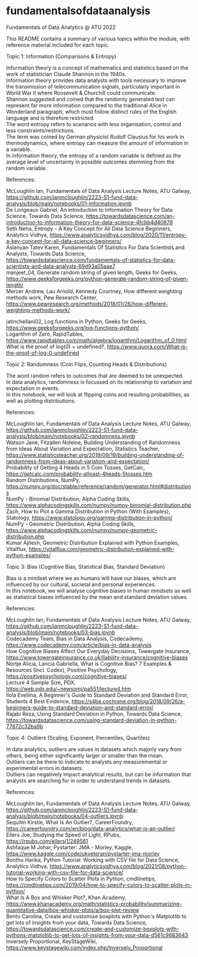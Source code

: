 # fundamentalsofdataanalysis
Fundamentals of Data Analytics @ ATU 2022

This README contains a summary of various topics within the module, with reference material included for each topic.

Topic 1: Information (Comparisons & Entropy)  

Information theory is a concept of mathematics and statistics based on the work of statistician Claude Shannon in the 1940s.  
Information theory provides data analysts with tools necessary to improve the transmission of telecommunication signals, particularly important in World War II where Roosevelt & Churchill could communicate.  
Shannon suggested and coined that the randomly generated text can represent far more information compared to the traditional Alice in Wonderland paragraph, which must follow distinct rules of the English language and is therefore restricted.    
The word entropy refers to scenarios with less organisation, control and less constraints/restrictions.  
The term was coined by German physicist Rudolf Clausius for his work in thermodynamics, where entropy can measure the amount of information in a variable.  
In information theory, the entropy of a random variable is defined as the average level of uncertainty in possible outcomes stemming from the random variable.  

References:  

McLoughlin Ian, Fundamentals of Data Analysis Lecture Notes, ATU Galway, https://github.com/ianmcloughlin/2223-S1-fund-data-analysis/blob/main/notebooks/01-information.ipynb  
De Longeaux Gabriel, An introduction to Information Theory for Data Science, Towards Data Science, https://towardsdatascience.com/an-introduction-to-information-theory-for-data-science-4fcbb4d40878  
Seth Neha, Entropy - A Key Concept for All Data Science Beginners, Analytics Vidhya, https://www.analyticsvidhya.com/blog/2020/11/entropy-a-key-concept-for-all-data-science-beginners/  
Aslanyan Tatev Karen, Fundamentals Of Statistics For Data Scientists and Analysts, Towards Data Science, https://towardsdatascience.com/fundamentals-of-statistics-for-data-scientists-and-data-analysts-69d93a05aae7  
manjeet_04, Generate random string of given length, Geeks for Geeks, https://www.geeksforgeeks.org/python-generate-random-string-of-given-length/  
Mercer Andrew, Lau Arnold, Kennedy Courtney, How different weighting methods work, Pew Research Center, https://www.pewresearch.org/methods/2018/01/26/how-different-weighting-methods-work/  

jatinchellani02, Log functions in Python, Geeks for Geeks, https://www.geeksforgeeks.org/log-functions-python/  
Logarithm of Zero, RapidTables, https://www.rapidtables.com/math/algebra/logarithm/Logarithm_of_0.html  
What is the proof of log(0) = undefined?, https://www.quora.com/What-is-the-proof-of-log-0-undefined  

Topic 2: Randomness (Coin Flips, Counting Heads & Distributions)  

The word random refers to outcomes that are deemed to be unexpected.  
In data analytics, randomness is focussed on its relationship to variation and expectation in events.  
In this notebook, we will look at flipping coins and resulting probabilities, as well as plotting distributions.  

References:  

McLoughlin Ian, Fundamentals of Data Analysis Lecture Notes, ATU Galway, https://github.com/ianmcloughlin/2223-S1-fund-data-analysis/blob/main/notebooks/02-randomness.ipynb  
Watson Jane, Fitzallen Noleine, Building Understanding of Randomness from Ideas About Variation and Expectation, Statistics Teacher, https://www.statisticsteacher.org/2019/09/19/building-understanding-of-randomness-from-ideas-about-variation-and-expectation/  
Probability of Getting 4 Heads in 5 Coin Tosses, GetCalc, https://getcalc.com/probability-atleast-4heads-5tosses.htm  
Random Distributions, NumPy, https://numpy.org/doc/stable/reference/random/generator.html#distributions  
NumPy - Binomial Distribution, Alpha Coding Skills, https://www.alphacodingskills.com/numpy/numpy-binomial-distribution.php  
Zach, How to Plot a Gamma Distribution in Python (With Examples), Statology, https://www.statology.org/gamma-distribution-in-python/  
NumPy - Geometric Distribution, Alpha Coding Skills, https://www.alphacodingskills.com/numpy/numpy-geometric-distribution.php  
Kumar Ajitesh, Geometric Distribution Explained with Python Examples, Vitalflux, https://vitalflux.com/geometric-distribution-explained-with-python-examples/  

Topic 3: Bias (Cognitive Bias, Statistical Bias, Standard Deviation)  

Bias is a mindset where we as humans will have our biases, which are influenced by our cultural, societal and personal experiences.  
In this notebook, we will analyse cognitive biases in human mindsets as well as statistical biases influenced by the mean and standard deviation values.  

References:  

McLoughlin Ian, Fundamentals of Data Analysis Lecture Notes, ATU Galway, https://github.com/ianmcloughlin/2223-S1-fund-data-analysis/blob/main/notebooks/03-bias.ipynb  
Codecademy Team, Bias in Data Analysis, Codecademy, https://www.codecademy.com/article/bias-in-data-analysis  
How Cognitive Biases Affect Our Everyday Decisions, Towergate Insurance, https://www.towergateinsurance.co.uk/liability-insurance/cognitive-biases  
Nortje Alicia, Lancia Gabriella, What is Cognitive Bias? 7 Examples & Resources (Incl. Codex), Positive Psychology, https://positivepsychology.com/cognitive-biases/  
Lecture 4 Sample Size, PDX, https://web.pdx.edu/~newsomj/pa551/lecture4.htm  
Ilola Eveliina, A Beginner's Guide to Standard Deviation and Standard Error, Students 4 Best Evidence, https://s4be.cochrane.org/blog/2018/09/26/a-beginners-guide-to-standard-deviation-and-standard-error/  
Rajabi Reza, Using Standard Deviation in Python, Towards Data Science, https://towardsdatascience.com/using-standard-deviation-in-python-77872c32ba9b  

Topic 4: Outliers (Scaling, Exponent, Percentiles, Quartiles)  

In data analytics, outliers are values in datasets which majorly vary from others, being either significantly larger or smaller than the mean.  
Outliers can be there to indicate to analysts any measuremental or experimental errors in datasets.  
Outliers can negatively impact analytical results, but can be information that analysts are searching for in order to understand trends in datasets.  

References:  

McLoughlin Ian, Fundamentals of Data Analysis Lecture Notes, ATU Galway, https://github.com/ianmcloughlin/2223-S1-fund-data-analysis/blob/main/notebooks/04-outliers.ipynb  
Sequitin Kirstie, What Is An Outlier?, CareerFoundry, https://careerfoundry.com/en/blog/data-analytics/what-is-an-outlier/  
Eilers Joe, Studying the Speed of Light, RPubs, https://rpubs.com/eilersj1/249581  
Ashfaque M Johar, Pystarter: JMA - Morley, Kaggle, https://www.kaggle.com/code/ukveteran/pystarter-jma-morley  
Bonthu Harika, Python Tutorial: Working with CSV file for Data Science, Analytics Vidhya, https://www.analyticsvidhya.com/blog/2021/08/python-tutorial-working-with-csv-file-for-data-science/  
How to Specify Colors to Scatter Plots in Python, cmdlinetips, https://cmdlinetips.com/2019/04/how-to-specify-colors-to-scatter-plots-in-python/  
What Is A Box and Whisker Plot?, Khan Academy, https://www.khanacademy.org/math/statistics-probability/summarizing-quantitative-data/box-whisker-plots/a/box-plot-review  
Bento Carolina, Create and customise boxplots with Python's Matplotlib to get lots of insights from your data, Towards Data Science, https://towardsdatascience.com/create-and-customize-boxplots-with-pythons-matplotlib-to-get-lots-of-insights-from-your-data-d561c9883643  
Inversely Proportional, KeyStageWiki, https://www.keystagewiki.com/index.php/Inversely_Proportional